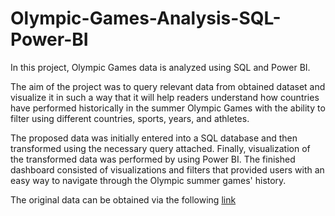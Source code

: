 # Olympic-Games-Analysis-SQL-Power-BI
In this project, Olympic Games data is analyzed using SQL and Power BI.

The aim of the project was to query relevant data from obtained dataset and visualize it in such a way that it will help readers understand how countries have performed historically in the summer Olympic Games with the ability to filter using different countries, sports, years, and athletes.

The proposed data was initially entered into a SQL database and then transformed using the necessary query attached. Finally, visualization of the transformed data was performed by using Power BI. The finished dashboard consisted of visualizations and filters that provided users with an easy way to navigate through the Olympic summer games' history. 

The original data can be obtained via the following [link](https://www.dropbox.com/s/3sxwx52o3x8ozj7/olympic_games.bak?dl=0)
